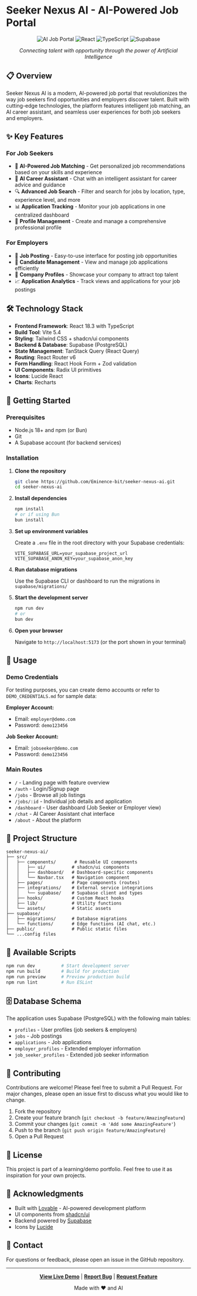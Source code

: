 # Seeker Nexus AI - AI-Powered Job Portal

<div align="center">

![AI Job Portal](https://img.shields.io/badge/AI-Powered-blue?style=for-the-badge)
![React](https://img.shields.io/badge/React-18.3-61DAFB?style=for-the-badge&logo=react)
![TypeScript](https://img.shields.io/badge/TypeScript-5.8-3178C6?style=for-the-badge&logo=typescript)
![Supabase](https://img.shields.io/badge/Supabase-Backend-3ECF8E?style=for-the-badge&logo=supabase)

*Connecting talent with opportunity through the power of Artificial Intelligence*

</div>

## 📋 Overview

Seeker Nexus AI is a modern, AI-powered job portal that revolutionizes the way job seekers find opportunities and employers discover talent. Built with cutting-edge technologies, the platform features intelligent job matching, an AI career assistant, and seamless user experiences for both job seekers and employers.

## ✨ Key Features

### For Job Seekers
- 🤖 **AI-Powered Job Matching** - Get personalized job recommendations based on your skills and experience
- 💬 **AI Career Assistant** - Chat with an intelligent assistant for career advice and guidance
- 🔍 **Advanced Job Search** - Filter and search for jobs by location, type, experience level, and more
- 📊 **Application Tracking** - Monitor your job applications in one centralized dashboard
- 📝 **Profile Management** - Create and manage a comprehensive professional profile

### For Employers
- 📢 **Job Posting** - Easy-to-use interface for posting job opportunities
- 👥 **Candidate Management** - View and manage job applications efficiently
- 🏢 **Company Profiles** - Showcase your company to attract top talent
- 📈 **Application Analytics** - Track views and applications for your job postings

## 🛠️ Technology Stack

- **Frontend Framework**: React 18.3 with TypeScript
- **Build Tool**: Vite 5.4
- **Styling**: Tailwind CSS + shadcn/ui components
- **Backend & Database**: Supabase (PostgreSQL)
- **State Management**: TanStack Query (React Query)
- **Routing**: React Router v6
- **Form Handling**: React Hook Form + Zod validation
- **UI Components**: Radix UI primitives
- **Icons**: Lucide React
- **Charts**: Recharts

## 🚀 Getting Started

### Prerequisites

- Node.js 18+ and npm (or Bun)
- Git
- A Supabase account (for backend services)

### Installation

1. **Clone the repository**
   ```bash
   git clone https://github.com/Eminence-bit/seeker-nexus-ai.git
   cd seeker-nexus-ai
   ```

2. **Install dependencies**
   ```bash
   npm install
   # or if using Bun
   bun install
   ```

3. **Set up environment variables**
   
   Create a `.env` file in the root directory with your Supabase credentials:
   ```env
   VITE_SUPABASE_URL=your_supabase_project_url
   VITE_SUPABASE_ANON_KEY=your_supabase_anon_key
   ```

4. **Run database migrations**
   
   Use the Supabase CLI or dashboard to run the migrations in `supabase/migrations/`

5. **Start the development server**
   ```bash
   npm run dev
   # or
   bun dev
   ```

6. **Open your browser**
   
   Navigate to `http://localhost:5173` (or the port shown in your terminal)

## 🎯 Usage

### Demo Credentials

For testing purposes, you can create demo accounts or refer to `DEMO_CREDENTIALS.md` for sample data:

**Employer Account:**
- Email: `employer@demo.com`
- Password: `demo123456`

**Job Seeker Account:**
- Email: `jobseeker@demo.com`
- Password: `demo123456`

### Main Routes

- `/` - Landing page with feature overview
- `/auth` - Login/Signup page
- `/jobs` - Browse all job listings
- `/jobs/:id` - Individual job details and application
- `/dashboard` - User dashboard (Job Seeker or Employer view)
- `/chat` - AI Career Assistant chat interface
- `/about` - About the platform

## 📁 Project Structure

```
seeker-nexus-ai/
├── src/
│   ├── components/       # Reusable UI components
│   │   ├── ui/          # shadcn/ui components
│   │   ├── dashboard/   # Dashboard-specific components
│   │   └── Navbar.tsx   # Navigation component
│   ├── pages/           # Page components (routes)
│   ├── integrations/    # External service integrations
│   │   └── supabase/    # Supabase client and types
│   ├── hooks/           # Custom React hooks
│   ├── lib/             # Utility functions
│   └── assets/          # Static assets
├── supabase/
│   ├── migrations/      # Database migrations
│   └── functions/       # Edge functions (AI chat, etc.)
├── public/              # Public static files
└── ...config files
```

## 🔧 Available Scripts

```bash
npm run dev          # Start development server
npm run build        # Build for production
npm run preview      # Preview production build
npm run lint         # Run ESLint
```

## 🗄️ Database Schema

The application uses Supabase (PostgreSQL) with the following main tables:

- `profiles` - User profiles (job seekers & employers)
- `jobs` - Job postings
- `applications` - Job applications
- `employer_profiles` - Extended employer information
- `job_seeker_profiles` - Extended job seeker information

## 🤝 Contributing

Contributions are welcome! Please feel free to submit a Pull Request. For major changes, please open an issue first to discuss what you would like to change.

1. Fork the repository
2. Create your feature branch (`git checkout -b feature/AmazingFeature`)
3. Commit your changes (`git commit -m 'Add some AmazingFeature'`)
4. Push to the branch (`git push origin feature/AmazingFeature`)
5. Open a Pull Request

## 📝 License

This project is part of a learning/demo portfolio. Feel free to use it as inspiration for your own projects.

## 🙏 Acknowledgments

- Built with [Lovable](https://lovable.dev) - AI-powered development platform
- UI components from [shadcn/ui](https://ui.shadcn.com)
- Backend powered by [Supabase](https://supabase.com)
- Icons by [Lucide](https://lucide.dev)

## 📧 Contact

For questions or feedback, please open an issue in the GitHub repository.

---

<div align="center">

**[View Live Demo](https://lovable.dev/projects/e21b9d09-2cb9-4abf-b899-2eb8f75e0a38)** | **[Report Bug](https://github.com/Eminence-bit/seeker-nexus-ai/issues)** | **[Request Feature](https://github.com/Eminence-bit/seeker-nexus-ai/issues)**

Made with ❤️ and AI

</div>
